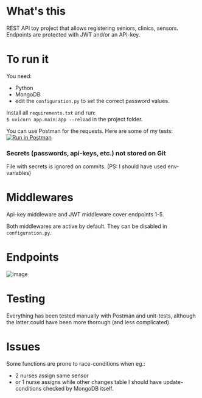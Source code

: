 # What's this
REST API toy project that allows registering seniors, clinics, sensors. Endpoints are protected with JWT and/or an API-key.

# To run it
You need: 
- Python 
- MongoDB 
- edit the `configuration.py` to set the correct password values.


Install all `requirements.txt` and run:   
`$ uvicorn app.main:app --reload`
in the project folder.

You can use Postman for the requests. Here are some of my tests:
[![Run in Postman](https://run.pstmn.io/button.svg)](https://god.gw.postman.com/run-collection/17280509-661ecbc4-1f43-42b5-bf16-778620702e6a?action=collection%2Ffork&collection-url=entityId%3D17280509-661ecbc4-1f43-42b5-bf16-778620702e6a%26entityType%3Dcollection%26workspaceId%3D3add7133-82b3-4bd0-a78c-9647b717d65d)


### Secrets (passwords, api-keys, etc.) not stored on Git
File with secrets is ignored on commits. (PS: I should have used env-variables)


# Middlewares
Api-key middleware and JWT middleware cover endpoints 1-5.

Both middlewares are active by default. 
They can be disabled in `configuration.py`. 

# Endpoints
![image](https://user-images.githubusercontent.com/10809024/132179743-24a93e4b-8f9b-4aa7-8aac-e08dcd808de9.png)


# Testing
Everything has been tested manually with Postman 
and unit-tests, although the latter could 
have been more thorough (and less complicated).


# Issues
Some functions are prone to race-conditions when eg.: 
- 2 nurses assign same sensor
- or 1 nurse assigns while other changes table
I should have update-conditions checked by MongoDB itself.

